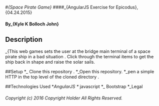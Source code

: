 #_{Space Pirate Game}_
####_{AngularJS Exercise for Epicodus}, {04.24.2015}
#### By_**{Kyle K Bolloch John}**
## Description
_{This web games sets the user at the bridge main terminal of a space pirate ship in a bad situation . Click through the terminal items to get the ship back in shape and raise the solar sails.

##Setup
*_ Clone this repository .
*_Open this repository.
*_pen a simple HTTP in the top level of the cloned directory .

##Technologies Used
*_AngularJS
*_ javascript
*_ Bootstrap
*_Legal
###### Copyright (c) 2016 Copyright Holder All Rights Reserved.
